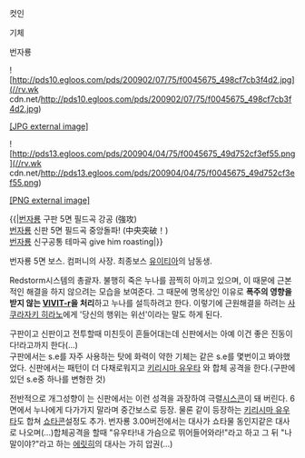 컷인

기체

번자룡

![http://pds10.egloos.com/pds/200902/07/75/f0045675_498cf7cb3f4d2.jpg](//rv.wk
cdn.net/http://pds10.egloos.com/pds/200902/07/75/f0045675_498cf7cb3f4d2.jpg)

[[JPG external
image]](http://pds10.egloos.com/pds/200902/07/75/f0045675_498cf7cb3f4d2.jpg)

![http://pds13.egloos.com/pds/200904/04/75/f0045675_49d752cf3ef55.png](//rv.wk
cdn.net/http://pds13.egloos.com/pds/200904/04/75/f0045675_49d752cf3ef55.png)

[[PNG external
image]](http://pds13.egloos.com/pds/200904/04/75/f0045675_49d752cf3ef55.png)

  
{{|[번자룡](%EB%B2%88%EC%9E%90%EB%A3%A1.md) 구판 5면 필드곡 강공 (強攻)  
[번자룡](%EB%B2%88%EC%9E%90%EB%A3%A1.md) 신판 5면 필드곡 중앙돌파! (中央突破！)  
[번자룡](%EB%B2%88%EC%9E%90%EB%A3%A1.md) 신구공통 테마곡 give him roasting|}}

번자룡 5면 보스. 컴퍼니의 사장. 최종보스 [유이티아](%EC%9C%A0%EC%9D%B4%ED%8B%B0%EC%95%84.md)의
남동생.

Redstorm시스템의 총괄자. 불행히 죽은 누나를 끔찍히 아끼고 있으며, 이 때문에 근본적인 해결을 하지 않으려는 모습을 보여준다. 그
때문에 명목상인 이유로 **폭주의 영향을 받지 않는 [VIVIT-r](VIVIT-r.md)을 처리**하고 누나를 설득하려고 한다.
이렇기에 근원해결을 하려는 [사쿠라자키 히라노](%EC%82%AC%EC%BF%A0%EB%9D%BC%EC%9E%90%ED%82%A4%20%ED%9E%88%EB%9D%BC%EB%85%B8.md)에게 '당신의 행위는 위선'이라는 말도 하게 된다.

구판이고 신판이고 전투할때 미친듯이 흔들어대는데 신판에서는 아예 이건 좋은 진동이다!라고까지 한다(...)  
구판에서는 s.e를 자주 사용하는 탓에 화력이 약한 기체는 같은 s.e를 몇번이고 봐야했었다. 신판에서는 패턴이 더 다채로워지고 [키리시마 유우타](%ED%82%A4%EB%A6%AC%EC%8B%9C%EB%A7%88%20%EC%9C%A0%EC%9A%B0%ED%83%80.md)
와 합체 공격을 한다.(구판에 있던 s.e중 하나를 변형한 것)

전반적으로 개그성향이 는 신판에서는 이런 성격을 과장하여 극렬[시스콘](%EC%8B%9C%EC%8A%A4%EC%BD%98.md)이 돼
버린다. 6면에서 누나에게 다가가지 말라며 중간보스로 등장. 물론 같이 등장하는 [키리시마 유우타](%ED%82%A4%EB%A6%AC%EC%8B%9C%EB%A7%88%20%EC%9C%A0%EC%9A%B0%ED%83%80.md)도 합쳐
[쇼타콘](%EC%87%BC%ED%83%80%EC%BD%98.md)설정도 추가. 번자룡 3.00버전에서는 대사가 쇼타물 동인지같은
대사로 나오며(...)합체공격을 할때 "유우타!내 가슴으로 뛰어들어와라!"라고 하고 그 뒤 "나 말이야?"라고 하는
[에릿히](%EC%97%90%EB%A6%BF%ED%9E%88.md)의 대사는 가히 압권(...)

